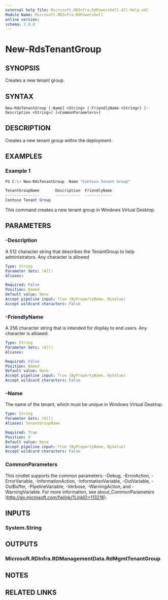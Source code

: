 ```yaml
---
external help file: Microsoft.RDInfra.RdPowershell.dll-Help.xml
Module Name: Microsoft.RDInfra.RdPowershell
online version:
schema: 2.0.0
---
```


# New-RdsTenantGroup

## SYNOPSIS
Creates a new tenant group.

## SYNTAX

```
New-RdsTenantGroup [-Name] <String> [-FriendlyName <String>] [-Description <String>] [<CommonParameters>]
```

## DESCRIPTION
 
Creates a new tenant group within the deployment.

## EXAMPLES

### Example 1
```powershell
PS C:\> New-RdsTenantGroup -Name "Contoso Tenant Group"

TenantGroupName       Description  FriendlyName
---------------       -----------  ------------
Contoso Tenant Group
```
This command creates a new tenant group in Windows Virtual Desktop.

## PARAMETERS

### -Description
A 512 character string that describes the TenantGroup to help administrators. Any character is allowed

```yaml
Type: String
Parameter Sets: (All)
Aliases:

Required: False
Position: Named
Default value: None
Accept pipeline input: True (ByPropertyName, ByValue)
Accept wildcard characters: False
```

### -FriendlyName
A 256 character string that is intended for display to end users. Any character is allowed. 

```yaml
Type: String
Parameter Sets: (All)
Aliases:

Required: False
Position: Named
Default value: None
Accept pipeline input: True (ByPropertyName, ByValue)
Accept wildcard characters: False
```

### -Name
The name of the tenant, which must be unique in Windows Virtual Desktop. 

```yaml
Type: String
Parameter Sets: (All)
Aliases: TenantGroupName

Required: True
Position: 0
Default value: None
Accept pipeline input: True (ByPropertyName, ByValue)
Accept wildcard characters: False
```

### CommonParameters
This cmdlet supports the common parameters: -Debug, -ErrorAction, -ErrorVariable, -InformationAction, -InformationVariable, -OutVariable, -OutBuffer, -PipelineVariable, -Verbose, -WarningAction, and -WarningVariable. For more information, see about_CommonParameters (http://go.microsoft.com/fwlink/?LinkID=113216).

## INPUTS

### System.String

## OUTPUTS

### Microsoft.RDInfra.RDManagementData.RdMgmtTenantGroup

## NOTES

## RELATED LINKS
